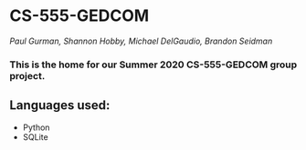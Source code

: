 # CS-555-GEDCOM
_Paul Gurman, Shannon Hobby, Michael DelGaudio, Brandon Seidman_ 
### This is the home for our Summer 2020 CS-555-GEDCOM group project.
## Languages used:
* Python
* SQLite